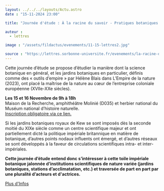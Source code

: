 ```yaml
---
layout: ../../../layouts/Actu.astro
date : "15-11-2024 23:00"

title: "Journée d'étude : À la racine du savoir - Pratiques botaniques en contexte impérial"

auteur :
  - lettres

image : "/assets/fildactus/evenements/11-15-lettres2.jpg"

source : "https://lettres.sorbonne-universite.fr/evenements/la-racine-du-savoir-pratiques-botaniques-en-contexte-imperial"
---
```


Cette journée d’étude se propose d’étudier la manière dont la science botanique en général, et les jardins botaniques en particulier, définis comme des « outils d’empire » par Hélène Blais dans L’Empire de la nature (2023), ont placé la maîtrise de la nature au cœur de l’entreprise coloniale européenne (XVIIe-XXe siècles).

__Les 15 et 16 Novembre de 9h à 18h__  
Maison de la Recherche, amphithéâtre Molinié (D035) et herbier national du Muséum national d’histoire naturelle.  
[Inscription obligatoire via ce lien.](https://docs.google.com/forms/d/e/1FAIpQLSfEqmHE8bz8Ck_IySiDkkr9FFheFr4xvYOF92qGIKmnk-6y4A/viewform)

Si les jardins botaniques royaux de Kew se sont imposés dès la seconde moitié du XIXe siècle comme un centre scientifique majeur et ont partiellement dicté la politique impériale britannique en matière de botanique, d’autres points nodaux influents ont émergé, et d’autres réseaux se sont développés à la faveur de circulations scientifiques intra- et inter-impériales.

__Cette journée d’étude entend donc s’intéresser à cette toile impériale botanique jalonnée d’institutions scientifiques de nature variée (jardins botaniques, stations d’acclimatation, etc.) et traversée de part en part par une pluralité d’acteurs et d'actrices.__

[Plus d'Infos](https://lettres.sorbonne-universite.fr/evenements/la-racine-du-savoir-pratiques-botaniques-en-contexte-imperial)